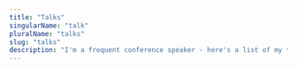 ```yaml
---
title: "Talks"
singularName: "talk"
pluralName: "talks"
slug: "talks"
description: "I'm a frequent conference speaker - here's a list of my talks:"
---
```


<postlist kind="channel"></postlist>
